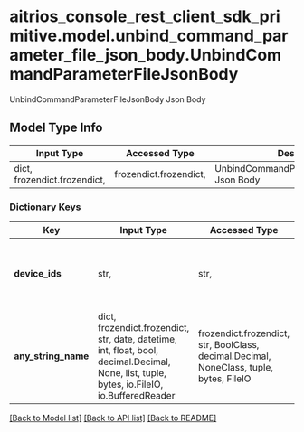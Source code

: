 # aitrios_console_rest_client_sdk_primitive.model.unbind_command_parameter_file_json_body.UnbindCommandParameterFileJsonBody

UnbindCommandParameterFileJsonBody Json Body

## Model Type Info
Input Type | Accessed Type | Description | Notes
------------ | ------------- | ------------- | -------------
dict, frozendict.frozendict,  | frozendict.frozendict,  | UnbindCommandParameterFileJsonBody Json Body | 

### Dictionary Keys
Key | Input Type | Accessed Type | Description | Notes
------------ | ------------- | ------------- | ------------- | -------------
**device_ids** | str,  | str,  | Specify multiple device IDs separated by commas. | 
**any_string_name** | dict, frozendict.frozendict, str, date, datetime, int, float, bool, decimal.Decimal, None, list, tuple, bytes, io.FileIO, io.BufferedReader | frozendict.frozendict, str, BoolClass, decimal.Decimal, NoneClass, tuple, bytes, FileIO | any string name can be used but the value must be the correct type | [optional]

[[Back to Model list]](../../README.md#documentation-for-models) [[Back to API list]](../../README.md#documentation-for-api-endpoints) [[Back to README]](../../README.md)

